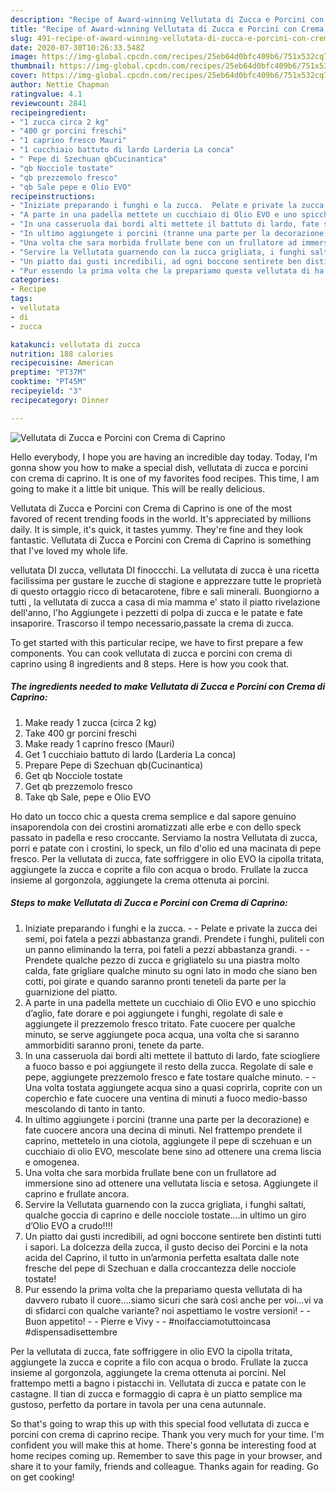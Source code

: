 ```yaml
---
description: "Recipe of Award-winning Vellutata di Zucca e Porcini con Crema di Caprino"
title: "Recipe of Award-winning Vellutata di Zucca e Porcini con Crema di Caprino"
slug: 491-recipe-of-award-winning-vellutata-di-zucca-e-porcini-con-crema-di-caprino
date: 2020-07-30T10:26:33.548Z
image: https://img-global.cpcdn.com/recipes/25eb64d0bfc409b6/751x532cq70/vellutata-di-zucca-e-porcini-con-crema-di-caprino-recipe-main-photo.jpg
thumbnail: https://img-global.cpcdn.com/recipes/25eb64d0bfc409b6/751x532cq70/vellutata-di-zucca-e-porcini-con-crema-di-caprino-recipe-main-photo.jpg
cover: https://img-global.cpcdn.com/recipes/25eb64d0bfc409b6/751x532cq70/vellutata-di-zucca-e-porcini-con-crema-di-caprino-recipe-main-photo.jpg
author: Nettie Chapman
ratingvalue: 4.1
reviewcount: 2841
recipeingredient:
- "1 zucca circa 2 kg"
- "400 gr porcini freschi"
- "1 caprino fresco Mauri"
- "1 cucchiaio battuto di lardo Larderia La conca"
- " Pepe di Szechuan qbCucinantica"
- "qb Nocciole tostate"
- "qb prezzemolo fresco"
- "qb Sale pepe e Olio EVO"
recipeinstructions:
- "Iniziate preparando i funghi e la zucca.  Pelate e private la zucca dei semi, poi fatela a pezzi abbastanza grandi. Prendete i funghi, puliteli con un panno eliminando la terra, poi fateli a pezzi abbastanza grandi.  Prendete qualche pezzo di zucca e grigliatelo su una piastra molto calda, fate grigliare qualche minuto su ogni lato in modo che siano ben cotti, poi girate e quando saranno pronti teneteli da parte per la guarnizione del piatto."
- "A parte in una padella mettete un cucchiaio di Olio EVO e uno spicchio d’aglio, fate dorare e poi aggiungete i funghi, regolate di sale e aggiungete il prezzemolo fresco tritato. Fate cuocere per qualche minuto, se serve aggiungete poca acqua, una volta che si saranno ammorbiditi saranno proni, tenete da parte."
- "In una casseruola dai bordi alti mettete il battuto di lardo, fate sciogliere a fuoco basso e poi aggiungete il resto della zucca. Regolate di sale e pepe, aggiungete prezzemolo fresco e fate tostare qualche minuto.  Una volta tostata aggiungete acqua sino a quasi coprirla, coprite con un coperchio e fate cuocere una ventina di minuti a fuoco medio-basso mescolando di tanto in tanto."
- "In ultimo aggiungete i porcini (tranne una parte per la decorazione) e fate cuocere ancora una decina di minuti. Nel frattempo prendete il caprino, mettetelo in una ciotola, aggiungete il pepe di sczehuan e un cucchiaio di olio EVO, mescolate bene sino ad ottenere una crema liscia e omogenea."
- "Una volta che sara morbida frullate bene con un frullatore ad immersione sino ad ottenere una vellutata liscia e setosa. Aggiungete il caprino e frullate ancora."
- "Servire la Vellutata guarnendo con la zucca grigliata, i funghi saltati, qualche goccia di caprino e delle nocciole tostate….in ultimo un giro d’Olio EVO a crudo!!!!"
- "Un piatto dai gusti incredibili, ad ogni boccone sentirete ben distinti tutti i sapori. La dolcezza della zucca, il gusto deciso dei Porcini e la nota acida del Caprino, il tutto in un’armonia perfetta esaltata dalle note fresche del pepe di Szechuan e dalla croccantezza delle nocciole tostate!"
- "Pur essendo la prima volta che la prepariamo questa vellutata di ha davvero rubato il cuore….siamo sicuri che sarà così anche per voi…vi va di sfidarci con qualche variante? noi aspettiamo le vostre versioni!  Buon appetito!  Pierre e Vivy  #noifacciamotuttoincasa #dispensadisettembre"
categories:
- Recipe
tags:
- vellutata
- di
- zucca

katakunci: vellutata di zucca 
nutrition: 188 calories
recipecuisine: American
preptime: "PT37M"
cooktime: "PT45M"
recipeyield: "3"
recipecategory: Dinner

---
```



![Vellutata di Zucca e Porcini con Crema di Caprino](https://img-global.cpcdn.com/recipes/25eb64d0bfc409b6/751x532cq70/vellutata-di-zucca-e-porcini-con-crema-di-caprino-recipe-main-photo.jpg)

Hello everybody, I hope you are having an incredible day today. Today, I'm gonna show you how to make a special dish, vellutata di zucca e porcini con crema di caprino. It is one of my favorites food recipes. This time, I am going to make it a little bit unique. This will be really delicious.

Vellutata di Zucca e Porcini con Crema di Caprino is one of the most favored of recent trending foods in the world. It's appreciated by millions daily. It is simple, it's quick, it tastes yummy. They're fine and they look fantastic. Vellutata di Zucca e Porcini con Crema di Caprino is something that I've loved my whole life.

vellutata DI zucca, vellutata DI finoccchi. La vellutata di zucca è una ricetta facilissima per gustare le zucche di stagione e apprezzare tutte le proprietà di questo ortaggio ricco di betacarotene, fibre e sali minerali. Buongiorno a tutti , la vellutata di zucca a casa di mia mamma e&#39; stato il piatto rivelazione dell&#39;anno, l&#39;ho Aggiungete i pezzetti di polpa di zucca e le patate e fate insaporire. Trascorso il tempo necessario,passate la crema di zucca.


To get started with this particular recipe, we have to first prepare a few components. You can cook vellutata di zucca e porcini con crema di caprino using 8 ingredients and 8 steps. Here is how you cook that.

<!--inarticleads1-->

##### The ingredients needed to make Vellutata di Zucca e Porcini con Crema di Caprino:

1. Make ready 1 zucca (circa 2 kg)
1. Take 400 gr porcini freschi
1. Make ready 1 caprino fresco (Mauri)
1. Get 1 cucchiaio battuto di lardo (Larderia La conca)
1. Prepare  Pepe di Szechuan qb(Cucinantica)
1. Get qb Nocciole tostate
1. Get qb prezzemolo fresco
1. Take qb Sale, pepe e Olio EVO


Ho dato un tocco chic a questa crema semplice e dal sapore genuino insaporendola con dei crostini aromatizzati alle erbe e con dello speck passato in padella e reso croccante. Serviamo la nostra Vellutata di zucca, porri e patate con i crostini, lo speck, un filo d&#39;olio ed una macinata di pepe fresco. Per la vellutata di zucca, fate soffriggere in olio EVO la cipolla tritata, aggiungete la zucca e coprite a filo con acqua o brodo. Frullate la zucca insieme al gorgonzola, aggiungete la crema ottenuta ai porcini. 

<!--inarticleads2-->

##### Steps to make Vellutata di Zucca e Porcini con Crema di Caprino:

1. Iniziate preparando i funghi e la zucca. -  - Pelate e private la zucca dei semi, poi fatela a pezzi abbastanza grandi. Prendete i funghi, puliteli con un panno eliminando la terra, poi fateli a pezzi abbastanza grandi. -  - Prendete qualche pezzo di zucca e grigliatelo su una piastra molto calda, fate grigliare qualche minuto su ogni lato in modo che siano ben cotti, poi girate e quando saranno pronti teneteli da parte per la guarnizione del piatto.
1. A parte in una padella mettete un cucchiaio di Olio EVO e uno spicchio d’aglio, fate dorare e poi aggiungete i funghi, regolate di sale e aggiungete il prezzemolo fresco tritato. Fate cuocere per qualche minuto, se serve aggiungete poca acqua, una volta che si saranno ammorbiditi saranno proni, tenete da parte.
1. In una casseruola dai bordi alti mettete il battuto di lardo, fate sciogliere a fuoco basso e poi aggiungete il resto della zucca. Regolate di sale e pepe, aggiungete prezzemolo fresco e fate tostare qualche minuto. -  - Una volta tostata aggiungete acqua sino a quasi coprirla, coprite con un coperchio e fate cuocere una ventina di minuti a fuoco medio-basso mescolando di tanto in tanto.
1. In ultimo aggiungete i porcini (tranne una parte per la decorazione) e fate cuocere ancora una decina di minuti. Nel frattempo prendete il caprino, mettetelo in una ciotola, aggiungete il pepe di sczehuan e un cucchiaio di olio EVO, mescolate bene sino ad ottenere una crema liscia e omogenea.
1. Una volta che sara morbida frullate bene con un frullatore ad immersione sino ad ottenere una vellutata liscia e setosa. Aggiungete il caprino e frullate ancora.
1. Servire la Vellutata guarnendo con la zucca grigliata, i funghi saltati, qualche goccia di caprino e delle nocciole tostate….in ultimo un giro d’Olio EVO a crudo!!!!
1. Un piatto dai gusti incredibili, ad ogni boccone sentirete ben distinti tutti i sapori. La dolcezza della zucca, il gusto deciso dei Porcini e la nota acida del Caprino, il tutto in un’armonia perfetta esaltata dalle note fresche del pepe di Szechuan e dalla croccantezza delle nocciole tostate!
1. Pur essendo la prima volta che la prepariamo questa vellutata di ha davvero rubato il cuore….siamo sicuri che sarà così anche per voi…vi va di sfidarci con qualche variante? noi aspettiamo le vostre versioni! -  - Buon appetito! -  - Pierre e Vivy -  - #noifacciamotuttoincasa #dispensadisettembre


Per la vellutata di zucca, fate soffriggere in olio EVO la cipolla tritata, aggiungete la zucca e coprite a filo con acqua o brodo. Frullate la zucca insieme al gorgonzola, aggiungete la crema ottenuta ai porcini. Nel frattempo metti a bagno i pistacchi in. Vellutata di zucca e patate con le castagne. Il tian di zucca e formaggio di capra è un piatto semplice ma gustoso, perfetto da portare in tavola per una cena autunnale. 

So that's going to wrap this up with this special food vellutata di zucca e porcini con crema di caprino recipe. Thank you very much for your time. I'm confident you will make this at home. There's gonna be interesting food at home recipes coming up. Remember to save this page in your browser, and share it to your family, friends and colleague. Thanks again for reading. Go on get cooking!
